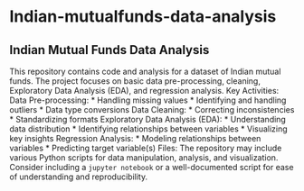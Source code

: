 # Indian-mutualfunds-data-analysis
## Indian Mutual Funds Data Analysis

This repository contains code and analysis for a dataset of Indian mutual funds. The project focuses on basic data pre-processing, cleaning, Exploratory Data Analysis (EDA), and regression analysis.
Key Activities:
Data Pre-processing:
    * Handling missing values
    * Identifying and handling outliers
    * Data type conversions
Data Cleaning:
    * Correcting inconsistencies
    * Standardizing formats
Exploratory Data Analysis (EDA):
    * Understanding data distribution
    * Identifying relationships between variables
    * Visualizing key insights
Regression Analysis:
    * Modeling relationships between variables
    * Predicting target variable(s)
Files:
The repository may include various Python scripts for data manipulation, analysis, and visualization. 
Consider including a `jupyter notebook` or a well-documented script for ease of understanding and reproducibility.
